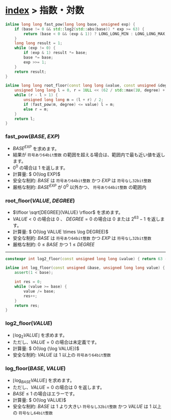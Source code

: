 # [index](index.md) > 指数・対数

```cpp
inline long long fast_pow(long long base, unsigned exp) {
    if (base != 0 && std::log2(std::abs(base)) * exp >= 63) {
        return (base < 0 && (exp & 1)) ? LONG_LONG_MIN : LONG_LONG_MAX;
    }
    long long result = 1;
    while (exp != 0) {
        if (exp & 1) result *= base;
        base *= base;
        exp >>= 1;
    }
    return result;
}

inline long long root_floor(const long long &value, const unsigned &degree = 2) {
    unsigned long long l = 0, r = 1ULL << (62 / std::max(1U, degree) + 1);
    while (r - l > 1) {
        unsigned long long m = (l + r) / 2;
        if (fast_pow(m, degree) <= value) l = m;
        else r = m;
    }
    return l;
}
```

### fast_pow($BASE$, $EXP$)

- ${BASE}^{EXP}$ を求めます。
- 結果が `符号あり64bit整数` の範囲を超える場合は、範囲内で最も近い値を返します。
- $0^0$ の場合は $1$ を返します。
- 計算量: $ O(\log EXP)$
- 安全な制約: $BASE$ は `符号あり64bit整数` かつ $EXP$ は `符号なし32bit整数`
- 厳格な制約: ${BASE}^{EXP}$ が $0^0$ 以外かつ、 `符号あり64bit整数` の範囲内

### root_floor($VALUE$, $DEGREE$)

- $\lfloor \sqrt[DEGREE]{VALUE} \rfloor$ を求めます。
- $VALUE < 0$ の場合は $0$ 、 $DEGREE = 0$ の場合は $0$ または $2^{63}-1$ を返します。
- 計算量: $ O(\log VALUE \times \log DEGREE)$
- 安全な制約: $BASE$ は `符号あり64bit整数` かつ $EXP$ は `符号なし32bit整数`
- 厳格な制約: $0 \leq BASE$ かつ $1 \leq DEGREE$

---

```cpp
constexpr int log2_floor(const unsigned long long &value) { return 63 - std::countl_zero(value); }

inline int log_floor(const unsigned &base, unsigned long long value) {
    assert(1 < base);

    int res = 0;
    while (value >= base) {
        value /= base;
        res++;
    }
    return res;
}
```

### log2_floor($VALUE$)

- $\lfloor \log_2 VALUE \rfloor$ を求めます。
- ただし、$VALUE = 0$ の場合は未定義です。
- 計算量: $ O(\log {\log VALUE})$
- 安全な制約: $VALUE$ は $1$ 以上の `符号あり64bit整数`

### log_floor($BASE$, $VALUE$)

- $\lfloor \log_{BASE} VALUE \rfloor$ を求めます。
- ただし、$VALUE = 0$ の場合は $0$ を返します。
- $BASE \leq 1$ の場合はエラーです。
- 計算量: $ O(\log VALUE)$
- 安全な制約: $BASE$ は $1$ より大きい `符号なし32bit整数` かつ $VALUE$ は $1$ 以上の `符号なし64bit整数`